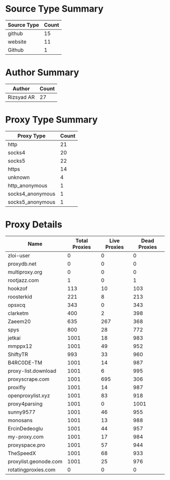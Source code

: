 # Source Type Summary

| Source Type | Count |
|-------------|-------|
| github | 15 |
| website | 11 |
| Github | 1 |


# Author Summary

| Author | Count |
|--------|-------|
| Rizsyad AR | 27 |


# Proxy Type Summary

| Proxy Type | Count |
|------------|-------|
| http | 21 |
| socks4 | 20 |
| socks5 | 22 |
| https | 14 |
| unknown | 4 |
| http_anonymous | 1 |
| socks4_anonymous | 1 |
| socks5_anonymous | 1 |


# Proxy Details

| Name | Total Proxies | Live Proxies | Dead Proxies |
|------|---------------|--------------|---------------|
| zloi-user | 0 | 0 | 0 |
| proxydb.net | 0 | 0 | 0 |
| multiproxy.org | 0 | 0 | 0 |
| rootjazz.com | 1 | 0 | 1 |
| hookzof | 113 | 10 | 103 |
| roosterkid | 221 | 8 | 213 |
| opsxcq | 343 | 0 | 343 |
| clarketm | 400 | 2 | 398 |
| Zaeem20 | 635 | 267 | 368 |
| spys | 800 | 28 | 772 |
| jetkai | 1001 | 18 | 983 |
| mmppx12 | 1001 | 49 | 952 |
| ShiftyTR | 993 | 33 | 960 |
| B4RC0DE-TM | 1001 | 14 | 987 |
| proxy-list.download | 1001 | 6 | 995 |
| proxyscrape.com | 1001 | 695 | 306 |
| proxifly | 1001 | 14 | 987 |
| openproxylist.xyz | 1001 | 83 | 918 |
| proxy4parsing | 1001 | 0 | 1001 |
| sunny9577 | 1001 | 46 | 955 |
| monosans | 1001 | 13 | 988 |
| ErcinDedeoglu | 1001 | 44 | 957 |
| my-proxy.com | 1001 | 17 | 984 |
| proxyspace.pro | 1001 | 57 | 944 |
| TheSpeedX | 1001 | 68 | 933 |
| proxylist.geonode.com | 1001 | 25 | 976 |
| rotatingproxies.com | 0 | 0 | 0 |
